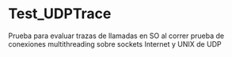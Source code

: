 # Test_UDPTrace
Prueba para evaluar trazas de llamadas en SO al correr prueba de conexiones multithreading sobre sockets Internet y UNIX de UDP
